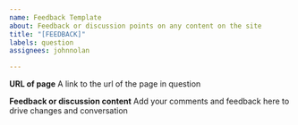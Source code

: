 ```yaml
---
name: Feedback Template
about: Feedback or discussion points on any content on the site
title: "[FEEDBACK]"
labels: question
assignees: johnnolan

---
```


**URL of page**
A link to the url of the page in question

**Feedback or discussion content**
Add your comments and feedback here to drive changes and conversation
